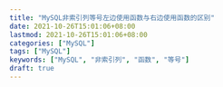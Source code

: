 ```yaml
---
title: "MySQL非索引列等号左边使用函数与右边使用函数的区别"
date: 2021-10-26T15:01:06+08:00
lastmod: 2021-10-26T15:01:06+08:00
categories: ["MySQL"]
tags: ["MySQL"]
keywords: ["MySQL", "非索引列", "函数", "等号"]
draft: true
---
```


